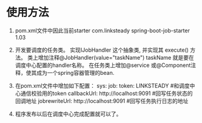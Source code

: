 # 使用方法
  1. pom.xml文件中因此当前starter
      <dependency>
        <groupId>com.linksteady</groupId>
        <artifactId>spring-boot-job-starter</artifactId>
        <version>1.03</version>
      </dependency>
      
  2. 开发要调度的任务类。
      实现IJobHandler 这个抽象类, 并实现其 execute() 方法。
      类上增加注释@JobHandler(value="taskName")   taskName 就是要在调度中心配置的handler名称。
      在任务类上增加@service 或@Component注释，使其成为一个spring容器管理的bean.
      
  3. 在pom.xml文件中增加如下配置：
     sys:
       job:
         token: LINKSTEADY  #和调度中心通信校验用的token
         callbackUrl: http://localhost:9091   #回写任务状态的回调地址
         jobrewriteUrl: http://localhost:9091  #回写任务执行日志的地址   
     
  4. 程序发布以后在调度中心完成配置就可以了。
